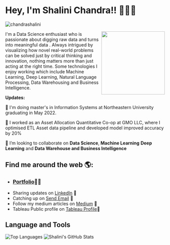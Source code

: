 # Hey, I'm Shalini Chandra!! 👩🏾‍💻
<p align="left"> <img src="https://komarev.com/ghpvc/?username=chandrashalini" alt="chandrashalini" /> </p>
<img align='right' src='https://github.com/chandrashalini/shal/blob/main/data.gif' width='200"'>
I'm a Data Science enthusiast who is passionate about digging raw data and turns into meaningful data . Always intrigued by visualizing how novel real-world problems can be solved just by critical thinking and innovation, nothing matters more than just acting at the right time. Some technologies I enjoy working which include Machine Learning, Deep Learning, Natural Language Processing, Data Warehousing and Business Intelligence. 

**Updates:**

🔭 I'm doing master's in Information Systems at Northeastern University graduating in May 2022.

🔭 I worked as an Asset Allocation Quantitative Co-op at GMO LLC, where I optimised ETL Asset data pipeline and developed model improved accuracy by 20%

👯 I’m looking to collaborate on **Data Science**, **Machine Learning** **Deep Learning** and **Data Warehouse and Business Intelligence**

## Find me around the web 🌎: 

- <h3><a href="https://chandrashalini.github.io/">Portfolio</a>👩🏾‍ </h3>
- Sharing updates on <a href="https://www.linkedin.com/in/shalinichandraa/">LinkedIn</a> 💼
- Catching up on <a href = "mailto: chandra.shal@northeastern.edu">Send Email</a> :e-mail: 
- Follow my medium articles on <a href="https://shalinichandr.medium.com/">Medium</a> 💼 
- Tableau Public profile on <a href="https://public.tableau.com/app/profile/shalini.chandra/">Tableau Profile</a>💼 

## **Language and Tools**
![Top Languages](https://github-readme-stats.vercel.app/api/top-langs/?username=chandrashalini&theme=radical)
![Shalini's GitHub Stats](https://github-readme-stats.vercel.app/api?username=chandrashalini&hide=prs,issues,contribs?username=chandrashalini&count_private=true?username=chandrashalini&show_icons=true&theme=radical)
</code>
